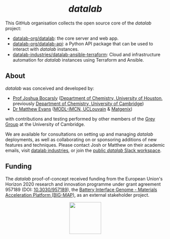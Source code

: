 <div align="center">

  # *datalab*
  
</div>

This GitHub organisation collects the open source core of the *datalab* project:

- [datalab-org/datalab](https://github.com/datalab-org/datalab): the core server and web app.
- [datalab-org/datalab-api](https://github.com/datalab-org/datalab-python-api): a Python API package that can be used to interact with *datalab* instances.
- [datalab-industries/datalab-ansible-terraform](https://github.com/datalab-industries/datalab-ansible-terraform): Cloud and infrastructure automation for *datalab* instances using Terraform and Ansible.

## About

*datalab* was conceived and developed by:

- [Prof Joshua Bocarsly](https://jdbocarsly.github.io) ([Department of Chemistry, University of Houston](https://www.uh.edu/nsm/chemistry), previously [Department of Chemistry, University of Cambridge](https://www.ch.cam.ac.uk/))
- [Dr Matthew Evans](https://ml-evs.science) ([MODL-IMCN, UCLouvain](https://uclouvain.be/en/research-institutes/imcn/modl) & [Matgenix](https://matgenix.com))

with contributions and testing performed by other members of the [Grey Group](https://www.ch.cam.ac.uk/group/grey/) at the University of Cambridge.

We are available for consultations on setting up and managing *datalab* deployments, as well as collaborating on or sponsoring additions of new features and techniques.
Please contact Josh or Matthew on their academic emails, visit [datalab industries](https://datalab.industries), or join the [public *datalab* Slack workspace](https://join.slack.com/t/datalab-world/shared_invite/zt-2h58ev3pc-VV496~5je~QoT2TgFIwn4g).

## Funding

The *datalab* proof-of-concept received funding from the European Union's Horizon 2020 research and innovation programme under grant agreement 957189 (DOI: [10.3030/957189](https://doi.org/10.3030/957189)), the [Battery Interface Genome - Materials Acceleration Platform (BIG-MAP)](https://www.big-map.eu), as an external stakeholder project.

<div align="center">
<img href="https://big-map.org" src="https://big-map.github.io/big-map-registry/static/img/big-map-white-transparent.png" width=100>
</div>
